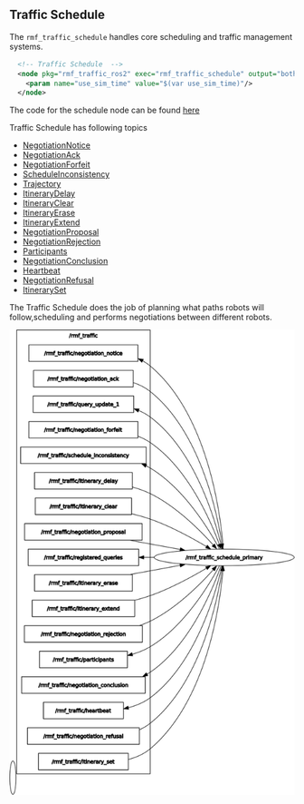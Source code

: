 ## Traffic Schedule

The `rmf_traffic_schedule` handles core scheduling and traffic management systems.

```xml
  <!-- Traffic Schedule  -->
  <node pkg="rmf_traffic_ros2" exec="rmf_traffic_schedule" output="both" name="rmf_traffic_schedule_primary">
    <param name="use_sim_time" value="$(var use_sim_time)"/>
  </node>
```

The code for the schedule node can be found [here](https://github.com/open-rmf/rmf_ros2/blob/main/rmf_traffic_ros2/src/rmf_traffic_schedule/main.cpp)

Traffic Schedule has following topics

- [NegotiationNotice](https://github.com/open-rmf/rmf_internal_msgs/blob/main/rmf_traffic_msgs/msg/NegotiationNotice.msg)
- [NegotiationAck](https://github.com/open-rmf/rmf_internal_msgs/blob/main/rmf_traffic_msgs/msg/NegotiationAck.msg)
- [NegotiationForfeit](https://github.com/open-rmf/rmf_internal_msgs/blob/main/rmf_traffic_msgs/msg/NegotiationForfeit.msg)
- [ScheduleInconsistency](https://github.com/open-rmf/rmf_internal_msgs/blob/main/rmf_traffic_msgs/msg/ScheduleInconsistency.msg)
- [Trajectory](https://github.com/open-rmf/rmf_internal_msgs/blob/main/rmf_traffic_msgs/msg/Trajectory.msg)
- [ItineraryDelay](https://github.com/open-rmf/rmf_internal_msgs/blob/main/rmf_traffic_msgs/msg/ItineraryDelay.msg)
- [ItineraryClear](https://github.com/open-rmf/rmf_internal_msgs/blob/main/rmf_traffic_msgs/msg/ItineraryClear.msg)
- [ItineraryErase](https://github.com/open-rmf/rmf_internal_msgs/blob/main/rmf_traffic_msgs/msg/ItineraryErase.msg)
- [ItineraryExtend](https://github.com/open-rmf/rmf_internal_msgs/blob/main/rmf_traffic_msgs/msg/ItineraryExtend.msg)
- [NegotiationProposal](https://github.com/open-rmf/rmf_internal_msgs/blob/main/rmf_traffic_msgs/msg/NegotiationProposal.msg)
- [NegotiationRejection](https://github.com/open-rmf/rmf_internal_msgs/blob/main/rmf_traffic_msgs/msg/NegotiationRejection.msg)
- [Participants](https://github.com/open-rmf/rmf_internal_msgs/blob/main/rmf_traffic_msgs/msg/Participants.msg)
- [NegotiationConclusion](https://github.com/open-rmf/rmf_internal_msgs/blob/main/rmf_traffic_msgs/msg/NegotiationConclusion.msg)
- [Heartbeat](https://github.com/open-rmf/rmf_internal_msgs/blob/main/rmf_traffic_msgs/msg/Heartbeat.msg)
- [NegotiationRefusal](https://github.com/open-rmf/rmf_internal_msgs/blob/main/rmf_traffic_msgs/msg/NegotiationRefusal.msg)
- [ItinerarySet](https://github.com/open-rmf/rmf_internal_msgs/blob/main/rmf_traffic_msgs/msg/ItinerarySet.msg)

The Traffic Schedule does the job of planning what paths robots will follow,scheduling and performs negotiations between different robots.

![Traffic Schedule](./images/rmftrafficschedule_rosgraph.png)
